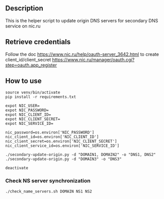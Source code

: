 
## Description

This is the helper script to update origin DNS servers for secondary DNS service on nic.ru

## Retrieve credentials

Follow the doc https://www.nic.ru/help/oauth-server_3642.html to create client_id/client_secret
https://www.nic.ru/manager/oauth.cgi?step=oauth.app_register


## How to use

```
source venv/bin/activate
pip install -r requirements.txt

expot NIC_USER=
expot NIC_PASSWORD=
expot NIC_CLIENT_ID=
expot NIC_CLIENT_SECRET=
expot NIC_SERVICE_ID=

nic_password=os.environ['NIC_PASSWORD']
nic_client_id=os.environ['NIC_CLIENT_ID']
nic_client_secret=os.environ['NIC_CLIENT_SECRET']
nic_client_service_id=os.environ['NIC_SERVICE_ID']

./secondary-update-origin.py -d "DOMAIN1, DOMAIN2" -o "DNS1, DNS2"
./secondary-update-origin.py -d "DOMAIN3" -o "DNS3"

deactivate
```


### Check NS server synchronization

```
./check_name_servers.sh DOMAIN NS1 NS2
```

